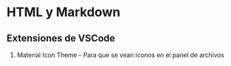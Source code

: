 # HTML y Markdown

## Extensiones de VSCode

1. Material Icon Theme - Para que se vean iconos en el panel de archivos